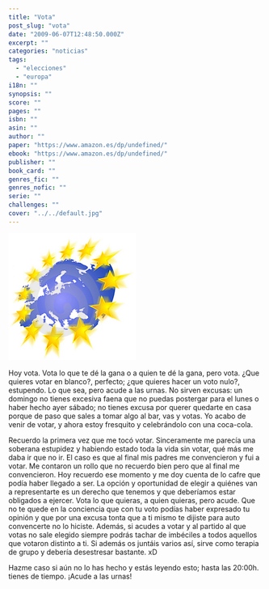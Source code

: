 ```yaml
---
title: "Vota"
post_slug: "vota"
date: "2009-06-07T12:48:50.000Z"
excerpt: ""
categories: "noticias"
tags: 
  - "elecciones"
  - "europa"
i18n: ""
synopsis: ""
score: ""
pages: ""
isbn: ""
asin: ""
author: ""
paper: "https://www.amazon.es/dp/undefined/"
ebook: "https://www.amazon.es/dp/undefined/"
publisher: ""
book_card: ""
genres_fic: ""
genres_nofic: ""
serie: ""
challenges: ""
cover: "../../default.jpg"
---
```


![Europa](images/europa.jpg "Europa")

Hoy vota. Vota lo que te dé la gana o a quien te dé la gana, pero vota. ¿Que quieres votar en blanco?, perfecto; ¿que quieres hacer un voto nulo?, estupendo. Lo que sea, pero acude a las urnas. No sirven excusas: un domingo no tienes excesiva faena que no puedas postergar para el lunes o haber hecho ayer sábado; no tienes excusa por querer quedarte en casa porque de paso que sales a tomar algo al bar, vas y votas. Yo acabo de venir de votar, y ahora estoy fresquito y celebrándolo con una coca-cola.

Recuerdo la primera vez que me tocó votar. Sinceramente me parecía una soberana estupidez y habiendo estado toda la vida sin votar, qué más me daba ir que no ir. El caso es que al final mis padres me convencieron y fui a votar. Me contaron un rollo que no recuerdo bien pero que al final me convencieron. Hoy recuerdo ese momento y me doy cuenta de lo cafre que podía haber llegado a ser. La opción y oportunidad de elegir a quiénes van a representarte es un derecho que tenemos y que deberíamos estar obligados a ejercer. Vota lo que quieras, a quien quieras, pero acude. Que no te quede en la conciencia que con tu voto podías haber expresado tu opinión y que por una excusa tonta que a ti mismo te dijiste para auto convencerte no lo hiciste. Además, si acudes a votar y al partido al que votas no sale elegido siempre podrás tachar de imbéciles a todos aquellos que votaron distinto a ti. Si además os juntáis varios así, sirve como terapia de grupo y debería desestresar bastante. xD

Hazme caso si aún no lo has hecho y estás leyendo esto; hasta las 20:00h. tienes de tiempo. ¡Acude a las urnas!
